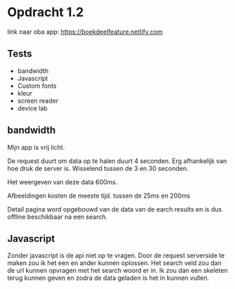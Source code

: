 # Opdracht 1.2

link naar oba app: https://boekdeelfeature.netlify.com

## Tests
- bandwidth
- Javascript
- Custom fonts
- kleur
- screen reader
- device lab


## bandwidth

Mijn app is vrij licht. 

De request duurt om data op te halen duurt 4 seconden. Erg afhankelijk van hoe druk de server is. Wisselend tussen de 3 en 30 seconden.

Het weergeven van deze data 600ms.

Afbeeldingen kosten de meeste tijd. tussen de 25ms en 200ms

Detail pagina word opgebouwd van de data van de earch results en is dus offline beschikbaar na een search.

## Javascript

Zonder javascript is de api niet op te vragen. Door de request serverside te maken zou ik het een en ander kunnen oplossen. Het search veld zou dan de url kunnen opvragen
met het search woord er in. Ik zou dan een skeleten terug kunnen geven en zodra de data geladen is het in kunnen vullen. 

## 

